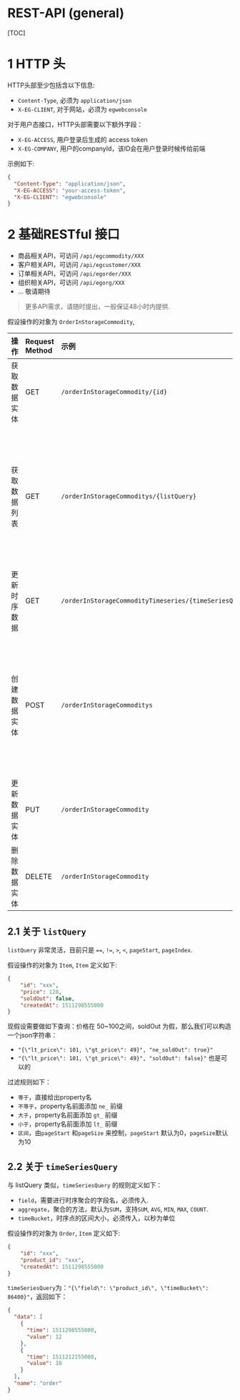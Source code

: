 # REST-API (general)

[TOC]

# 1 HTTP 头 #

HTTP头部至少包括含以下信息:

- `Content-Type`, 必须为 `application/json`
- `X-EG-CLIENT`, 对于网站，必须为 `egwebconsole`

对于用户态接口，HTTP头部需要以下额外字段：

- `X-EG-ACCESS`, 用户登录后生成的 access token
- `X-EG-COMPANY`, 用户的companyId，该ID会在用户登录时候传给前端 

示例如下:

```json
{
  "Content-Type": "application/json",
  "X-EG-ACCESS": "your-access-token",
  "X-EG-CLIENT": "egwebconsole"
}
```

# 2 基础RESTful 接口 #

- 商品相关API，可访问 `/api/egcommodity/XXX`
- 客户相关API，可访问 `/api/egcustomer/XXX`
- 订单相关API，可访问 `/api/egorder/XXX`
- 组织相关API，可访问 `/api/egorg/XXX`
- ... 敬请期待

> 更多API需求，请随时提出，一般保证48小时内提供.

假设操作的对象为 `OrderInStorageCommodity`,

| 操作 | Request Method | 示例 | 备注 |
|:---:|:---------------|:-----|:----|
| 获取数据实体 | GET | `/orderInStorageCommodity/{id}` | - |
| 获取数据列表 | GET | `/orderInStorageCommoditys/{listQuery}` | 注意复数形式的`s`后缀，无论是否符合英文语法/词法 |
| 更新时序数据 | GET | `/orderInStorageCommodityTimeseries/{timeSeriesQuery}` |
| 创建数据实体 | POST | `/orderInStorageCommoditys` | 注意复数形式的`s`后缀，无论是否符合英文语法/词法 |
| 更新数据实体 | PUT | `/orderInStorageCommodity` |
| 删除数据实体 | DELETE | `/orderInStorageCommodity` |

## 2.1 关于 `listQuery`

`listQuery` 非常灵活，目前只是 `==`,  `!=`,  `>`, `<`, `pageStart`, `pageIndex`.

假设操作的对象为 `Item`, `Item` 定义如下:

```json
{
	"id": "xxx",
	"price": 128,
	"soldOut": false,
	"createdAt": 1511298555000
}
```

现假设需要做如下查询：价格在 50~100之间，soldOut 为假，那么我们可以构造一个json字符串：

- `"{\"lt_price\": 101, \"gt_price\": 49}", "ne_soldOut": true}"`
- `"{\"lt_price\": 101, \"gt_price\": 49}", "soldOut": false}"` 也是可以的

过滤规则如下：

- `等于`，直接给出property名
- `不等于`，property名前面添加 `ne_` 前缀
- `大于`，property名前面添加 `gt_` 前缀
- `小于`，property名前面添加 `lt_` 前缀
- `区间`，由`pageStart` 和`pageSize` 来控制，`pageStart` 默认为0，`pageSize`默认为10

## 2.2 关于 `timeSeriesQuery`

与 listQuery 类似，`timeSeriesQuery` 的规则定义如下：

- `field`，需要进行时序聚合的字段名，必须传入.
- `aggregate`，聚合的方法，默认为`SUM`，支持`SUM`, `AVG`, `MIN`, `MAX`, `COUNT`.
- `timeBucket`，时序点的区间大小，必须传入，以秒为单位

假设操作的对象为 `Order`, `Item` 定义如下:

```json
{
	"id": "xxx",
	"product_id": "xxx",
	"createdAt": 1511298555000
}
```

`timeSeriesQuery`为：`"{\"field\": \"product_id\", \"timeBucket\": 86400}"`，返回如下：

```json
{
  "data": [
    {
      "time": 1511298555000,
      "value": 12
    },
    {
      "time": 1511212155000,
      "value": 18
    }
  ],
  "name": "order"
}